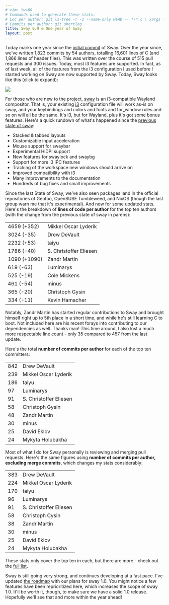 ```yaml
---
# vim: tw=80
# Commands used to generate these stats:
# LoC per author: git ls-tree -r -z --name-only HEAD -- */*.c | xargs -0 -n1 git blame --line-porcelain HEAD |grep  "^author "|sort|uniq -c|sort -nr
# Commits per author: git shortlog
title: Sway 0.9 & One year of Sway
layout: post
---
```


Today marks one year since the [initial
commit](https://github.com/SirCmpwn/sway/commit/6a33e1e3cddac31b762e4376e29c03ccf8f92107)
of Sway. Over the year since, we've written 1,823 commits by 54 authors,
totalling 16,601 lines of C (and 1,866 lines of header files). This was written
over the course of 515 pull requests and 300 issues. Today, most i3 features are
supported. In fact, as of last week, all of the features from the i3
configuration I used before I started working on Sway are now supported by Sway.
Today, Sway looks like this (click to expand):

[![](https://sr.ht/ICd5.png)](https://sr.ht/ICd5.png)

For those who are new to the project, [sway](http://swaywm.org) is an
i3-compatible Wayland compositor. That is, your existing [i3](http://i3wm.org/)
configuration file will work as-is on sway, and your keybindings and colors and
fonts and for_window rules and so on will all be the same. It's i3, but for
Wayland, plus it's got some bonus features. Here's a quick rundown of what's
happened since the [previous state of sway](/2016/04/20/State-of-sway.html):

* Stacked & tabbed layouts
* Customizable input acceleration
* Mouse support for swaybar
* Experimental HiDPI support
* New features for swaylock and swaybg
* Support for more i3 IPC features
* Tracking of the workspace new windows should arrive on
* Improved compatibility with i3
* Many improvements to the documentation
* Hundreds of bug fixes and small improvements

Since the last State of Sway, we've also seen packages land in the official
repositories of Gentoo, OpenSUSE Tumbleweed, and NixOS (though the last group
warn me that it's experimental). And now for some updated stats. Here's the
breakdown of **lines of code per author** for the top ten authors (with the
change from the previous state of sway in parens):

<table class="table">
    <tbody>
        <tr><td>4659 (+352)</td><td>Mikkel Oscar Lyderik</td></tr>
        <tr><td>3024 (-35)</td><td>Drew DeVault</td></tr>
        <tr><td>2232 (+53)</td><td>taiyu</td></tr>
        <tr><td>1786 (-40)</td><td>S. Christoffer Eliesen</td></tr>
        <tr><td>1090 (+1090)</td><td>Zandr Martin</td></tr>
        <tr><td>619 (-63)</td><td>Luminarys</td></tr>
        <tr><td>525 (-19)</td><td>Cole Mickens</td></tr>
        <tr><td>461 (-54)</td><td>minus</td></tr>
        <tr><td>365 (-20)</td><td>Christoph Gysin</td></tr>
        <tr><td>334 (-11)</td><td>Kevin Hamacher</td></tr>
    </tbody>
</table>

Notably, Zandr Martin has started regular contributions to Sway and brought
himself right up to 5th place in a short time, and while he's still learning C to
boot. Not included here are his recent forays into contributing to our
dependencies as well. Thanks man! This time around, I also lost a much more
respectable line count - only 35 compared to 457 from the last update.

Here's the total **number of commits per author** for each of the top ten
committers:

<table class="table">
    <tbody>
        <tr><td>842</td><td> Drew DeVault</td></tr>
        <tr><td>239</td><td> Mikkel Oscar Lyderik</td></tr>
        <tr><td>186</td><td> taiyu</td></tr>
        <tr><td>97</td><td> Luminarys</td></tr>
        <tr><td>91</td><td> S. Christoffer Eliesen</td></tr>
        <tr><td>58</td><td> Christoph Gysin</td></tr>
        <tr><td>48</td><td> Zandr Martin</td></tr>
        <tr><td>30</td><td> minus</td></tr>
        <tr><td>25</td><td> David Eklov</td></tr>
        <tr><td>24</td><td> Mykyta Holubakha</td></tr>
    </tbody>
</table>

Most of what I do for Sway personally is reviewing and merging pull requests.
Here's the same figures using **number of commits per author, excluding merge
commits**, which changes my stats considerably:

<table class="table">
    <tbody>
        <tr><td>383</td><td> Drew DeVault</td></tr>
        <tr><td>224</td><td> Mikkel Oscar Lyderik</td></tr>
        <tr><td>170</td><td> taiyu</td></tr>
        <tr><td>96</td><td> Luminarys</td></tr>
        <tr><td>91</td><td> S. Christoffer Eliesen</td></tr>
        <tr><td>58</td><td> Christoph Cysin</td></tr>
        <tr><td>38</td><td> Zandr Martin</td></tr>
        <tr><td>30</td><td> minus</td></tr>
        <tr><td>25</td><td> David Eklov</td></tr>
        <tr><td>24</td><td> Mykyta Holubakha</td></tr>
    </tbody>
</table>

These stats only cover the top ten in each, but there are more - check out the
[full list](https://github.com/SirCmpwn/sway/graphs/contributors).

Sway is still going very strong, and continues developing at a fast pace. I've
updated [the roadmap](http://swaywm.org/roadmap) with our plans for sway 1.0.
You might notice a few features have been reprioritized here, which increases
the scope of sway 1.0. It'll be worth it, though, to make sure we have a solid
1.0 release. Hopefully we'll see that and more within the year ahead!
